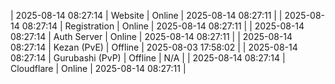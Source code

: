 | 2025-08-14 08:27:14 | Website | Online | 2025-08-14 08:27:11 |
| 2025-08-14 08:27:14 | Registration | Online | 2025-08-14 08:27:11 |
| 2025-08-14 08:27:14 | Auth Server | Online | 2025-08-14 08:27:11 |
| 2025-08-14 08:27:14 | Kezan (PvE) | Offline | 2025-08-03 17:58:02 |
| 2025-08-14 08:27:14 | Gurubashi (PvP) | Offline | N/A |
| 2025-08-14 08:27:14 | Cloudflare | Online | 2025-08-14 08:27:11 |

